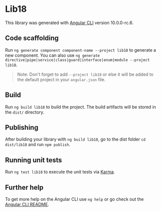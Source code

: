 # Lib18

This library was generated with [Angular CLI](https://github.com/angular/angular-cli) version 10.0.0-rc.6.

## Code scaffolding

Run `ng generate component component-name --project lib18` to generate a new component. You can also use `ng generate directive|pipe|service|class|guard|interface|enum|module --project lib18`.
> Note: Don't forget to add `--project lib18` or else it will be added to the default project in your `angular.json` file. 

## Build

Run `ng build lib18` to build the project. The build artifacts will be stored in the `dist/` directory.

## Publishing

After building your library with `ng build lib18`, go to the dist folder `cd dist/lib18` and run `npm publish`.

## Running unit tests

Run `ng test lib18` to execute the unit tests via [Karma](https://karma-runner.github.io).

## Further help

To get more help on the Angular CLI use `ng help` or go check out the [Angular CLI README](https://github.com/angular/angular-cli/blob/master/README.md).
